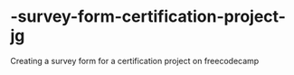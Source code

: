 # -survey-form-certification-project-jg
Creating a survey form for a certification project on freecodecamp
